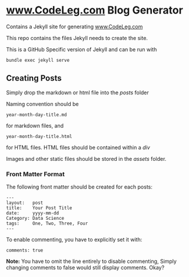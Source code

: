 # www.CodeLeg.com Blog Generator

Contains a Jekyll site for generating www.CodeLeg.com

This repo contains the files Jekyll needs to create the site.

This is a GitHub Specific version of Jekyll and can be run with

    bundle exec jekyll serve

## Creating Posts

Simply drop the markdown or html file into the _posts_ folder

Naming convention should be

    year-month-day-title.md

for markdown files, and

    year-month-day-title.html

for HTML files. HTML files should be contained within a _div_

Images and other static files should be stored in the _assets_ folder.

### Front Matter Format

The following front matter should be created for each posts:

    ---
    layout:   post
    title:    Your Post Title
    date:     yyyy-mm-dd
    Category: Data Science
    tags:     One, Two, Three, Four
    ---

To enable commenting, you have to explicitly set it with:

    comments: true

**Note:** You have to omit the line entirely to disable commenting, Simply
changing comments to false would still display comments. Okay?
